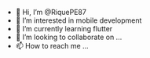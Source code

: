 - 👋 Hi, I’m @RiquePE87
- 👀 I’m interested in mobile development
- 🌱 I’m currently learning flutter
- 💞️ I’m looking to collaborate on ...
- 📫 How to reach me ...

<!---
RiquePE87/RiquePE87 is a ✨ special ✨ repository because its `README.md` (this file) appears on your GitHub profile.
You can click the Preview link to take a look at your changes.
--->
